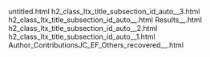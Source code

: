 untitled.html
h2_class_ltx_title_subsection_id_auto__3.html
h2_class_ltx_title_subsection_id_auto__.html
Results__.html
h2_class_ltx_title_subsection_id_auto__2.html
h2_class_ltx_title_subsection_id_auto__1.html
Author_ContributionsJC_EF_Others_recovered__.html
